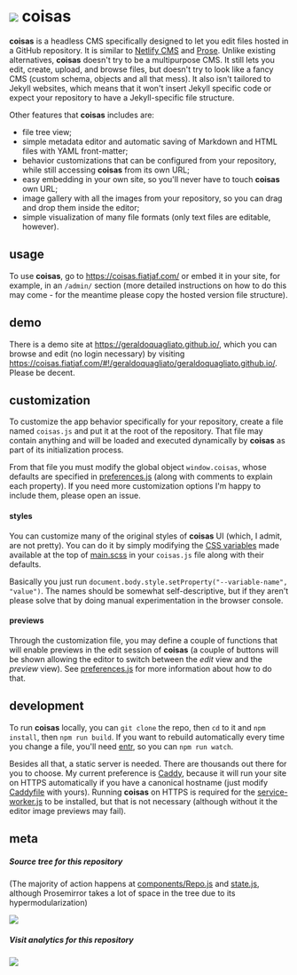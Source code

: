 ![](icon-s.png) coisas
====================

**coisas** is a headless CMS specifically designed to let you edit files hosted in a GitHub repository. It is similar to [Netlify CMS](https://github.com/netlify/netlify-cms) and [Prose](http://prose.io/). Unlike existing alternatives, **coisas** doesn't try to be a multipurpose CMS. It still lets you edit, create, upload, and browse files, but doesn't try to look like a fancy CMS (custom schema, objects and all that mess). It also isn't tailored to Jekyll websites, which means that it won't insert Jekyll specific code or expect your repository to have a Jekyll-specific file structure.

Other features that **coisas** includes are:

  * file tree view;
  * simple metadata editor and automatic saving of Markdown and HTML files with YAML front-matter;
  * behavior customizations that can be configured from your repository, while still accessing **coisas** from its own URL;
  * easy embedding in your own site, so you'll never have to touch **coisas** own URL;
  * image gallery with all the images from your repository, so you can drag and drop them inside the editor;
  * simple visualization of many file formats (only text files are editable, however).

## usage

To use **coisas**, go to https://coisas.fiatjaf.com/ or embed it in your site, for example, in an `/admin/` section (more detailed instructions on how to do this may come - for the meantime please copy the hosted version file structure).

## demo

There is a demo site at https://geraldoquagliato.github.io/, which you can browse and edit (no login necessary) by visiting https://coisas.fiatjaf.com/#!/geraldoquagliato/geraldoquagliato.github.io/. Please be decent.

## customization

To customize the app behavior specifically for your repository, create a file named `coisas.js` and put it at the root of the repository. That file may contain anything and will be loaded and executed dynamically by **coisas** as part of its initialization process.

From that file you must modify the global object `window.coisas`, whose defaults are specified in [preferences.js](preferences.js) (along with comments to explain each property). If you need more customization options I'm happy to include them, please open an issue.

#### styles

You can customize many of the original styles of **coisas** UI (which, I admit, are not pretty). You can do it by simply modifying the [CSS variables](https://developer.mozilla.org/en-US/docs/Web/CSS/Using_CSS_variables) made available at the top of [main.scss](main.scss) in your `coisas.js` file along with their defaults.

Basically you just run `document.body.style.setProperty("--variable-name", "value")`. The names should be somewhat self-descriptive, but if they aren't please solve that by doing manual experimentation in the browser console.

#### previews

Through the customization file, you may define a couple of functions that will enable previews in the edit session of **coisas** (a couple of buttons will be shown allowing the editor to switch between the _edit_ view and the _preview_ view). See [preferences.js](preferences.js) for more information about how to do that.

## development

To run **coisas** locally, you can `git clone` the repo, then `cd` to it and `npm install`, then `npm run build`. If you want to rebuild automatically every time you change a file, you'll need [entr](http://entrproject.org/), so you can `npm run watch`.

Besides all that, a static server is needed. There are thousands out there for you to choose. My current preference is [Caddy](https://caddyserver.com/), because it will run your site on HTTPS automatically if you have a canonical hostname (just modify [Caddyfile](Caddyfile) with yours). Running **coisas** on HTTPS is required for the [service-worker.js](service-worker.js) to be installed, but that is not necessary (although without it the editor image previews may fail).

## meta

##### Source tree for this repository

(The majority of action happens at [components/Repo.js](components/Repo.js) and [state.js](state.js), although Prosemirror takes a lot of space in the tree due to its hypermodularization)

![](http://node-dependencies-view.glitch.me/fiatjaf/coisas)

##### Visit analytics for this repository

[![](https://ght.trackingco.de/fiatjaf/coisas)](https://ght.trackingco.de/)
